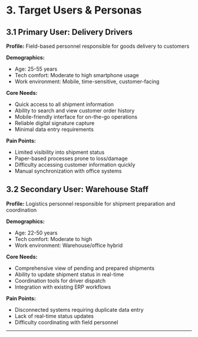 # 3. Target Users & Personas

## 3.1 Primary User: Delivery Drivers
**Profile:** Field-based personnel responsible for goods delivery to customers

**Demographics:**
- Age: 25-55 years
- Tech comfort: Moderate to high smartphone usage
- Work environment: Mobile, time-sensitive, customer-facing

**Core Needs:**
- Quick access to all shipment information
- Ability to search and view customer order history
- Mobile-friendly interface for on-the-go operations
- Reliable digital signature capture
- Minimal data entry requirements

**Pain Points:**
- Limited visibility into shipment status
- Paper-based processes prone to loss/damage
- Difficulty accessing customer information quickly
- Manual synchronization with office systems

## 3.2 Secondary User: Warehouse Staff
**Profile:** Logistics personnel responsible for shipment preparation and coordination

**Demographics:**
- Age: 22-50 years
- Tech comfort: Moderate to high
- Work environment: Warehouse/office hybrid

**Core Needs:**
- Comprehensive view of pending and prepared shipments
- Ability to update shipment status in real-time
- Coordination tools for driver dispatch
- Integration with existing ERP workflows

**Pain Points:**
- Disconnected systems requiring duplicate data entry
- Lack of real-time status updates
- Difficulty coordinating with field personnel

---
